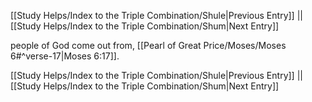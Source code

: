 [[Study Helps/Index to the Triple Combination/Shule|Previous Entry]]  ||  [[Study Helps/Index to the Triple Combination/Shum|Next Entry]]

 people of God come out from, [[Pearl of Great Price/Moses/Moses 6#^verse-17|Moses 6:17]].

[[Study Helps/Index to the Triple Combination/Shule|Previous Entry]]  ||  [[Study Helps/Index to the Triple Combination/Shum|Next Entry]]
